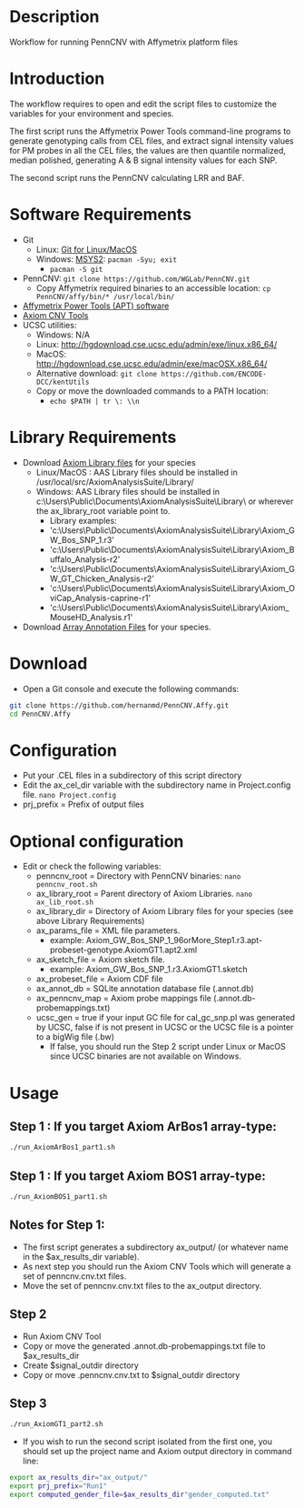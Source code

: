 # Description

Workflow for running PennCNV with Affymetrix platform files

# Introduction

The workflow requires to open and edit the script files to customize the variables for your environment and species.

The first script runs the Affymetrix Power Tools command-line programs to generate genotyping calls from CEL files, and extract signal intensity values for PM probes in all the CEL files, the values are then quantile normalized, median polished, generating A & B signal intensity values for each SNP.

The second script runs the PennCNV calculating LRR and BAF.

# Software Requirements

  - Git
    - Linux: [Git for Linux/MacOS](https://git-scm.com/book/en/v2/Getting-Started-Installing-Git)
    - Windows: [MSYS2](https://www.msys2.org/): `pacman -Syu; exit`
      - `pacman -S git`
  - PennCNV: `git clone https://github.com/WGLab/PennCNV.git`
    - Copy Affymetrix required binaries to an accessible location: `cp PennCNV/affy/bin/* /usr/local/bin/`
  - [Affymetrix Power Tools (APT) software](https://www.thermofisher.com/ar/es/home/life-science/microarray-analysis/microarray-analysis-partners-programs/affymetrix-developers-network/affymetrix-power-tools.html)
  - [Axiom CNV Tools](https://www.thermofisher.com/ar/en/home/life-science/microarray-analysis/microarray-analysis-instruments-software-services/microarray-analysis-software/axiom-cnv-summary-tools-software.html)
  - UCSC utilities:
    - Windows: N/A
    - Linux: http://hgdownload.cse.ucsc.edu/admin/exe/linux.x86_64/
    - MacOS: http://hgdownload.cse.ucsc.edu/admin/exe/macOSX.x86_64/
	- Alternative download: `git clone https://github.com/ENCODE-DCC/kentUtils`
	- Copy or move the downloaded commands to a PATH location:
	  - `echo $PATH | tr \: \\n`

# Library Requirements

  - Download [Axiom Library files](https://www.thermofisher.com/ar/es/home/life-science/microarray-analysis/microarray-data-analysis/genechip-array-library-files.html) for your species
    - Linux/MacOS : AAS Library files should be installed in /usr/local/src/AxiomAnalysisSuite/Library/
    - Windows: AAS Library files should be installed in c:\Users\Public\Documents\AxiomAnalysisSuite\Library\ or wherever the ax_library_root variable point to.
      - Library examples:
      - 'c:\Users\Public\Documents\AxiomAnalysisSuite\Library\Axiom_GW_Bos_SNP_1.r3'
      - 'c:\Users\Public\Documents\AxiomAnalysisSuite\Library\Axiom_Buffalo_Analysis-r2'
      - 'c:\Users\Public\Documents\AxiomAnalysisSuite\Library\Axiom_GW_GT_Chicken_Analysis-r2'
      - 'c:\Users\Public\Documents\AxiomAnalysisSuite\Library\Axiom_OviCap_Analysis-caprine-r1'
      - 'c:\Users\Public\Documents\AxiomAnalysisSuite\Library\Axiom_MouseHD_Analysis.r1'
  - Download [Array Annotation Files](https://www.thermofisher.com/ar/en/home/life-science/microarray-analysis/microarray-data-analysis/genechip-array-annotation-files.html) for your species.

# Download

  - Open a Git console and execute the following commands:

```bash
git clone https://github.com/hernanmd/PennCNV.Affy.git
cd PennCNV.Affy
```

# Configuration

  - Put your .CEL files in a subdirectory of this script directory
  - Edit the ax_cel_dir variable with the subdirectory name in Project.config file. ```nano Project.config```
  - prj_prefix = Prefix of output files

# Optional configuration

  - Edit or check the following variables:
    - penncnv_root = Directory with PennCNV binaries: ```nano penncnv_root.sh```
    - ax_library_root = Parent directory of Axiom Libraries. ```nano ax_lib_root.sh```
    - ax_library_dir = Directory of Axiom Library files for your species (see above Library Requirements)
    - ax_params_file = XML file parameters.
      - example: Axiom_GW_Bos_SNP_1_96orMore_Step1.r3.apt-probeset-genotype.AxiomGT1.apt2.xml
    - ax_sketch_file = Axiom sketch file.
      - example: Axiom_GW_Bos_SNP_1.r3.AxiomGT1.sketch
    - ax_probeset_file = Axiom CDF file
    - ax_annot_db = SQLite annotation database file (.annot.db)
    - ax_penncnv_map = Axiom probe mappings file (.annot.db-probemappings.txt)
	- ucsc_gen = true if your input GC file for cal_gc_snp.pl was generated by UCSC, false if is not present in UCSC or the UCSC file is a pointer to a bigWig file (.bw)
	  - If false, you should run the Step 2 script under Linux or MacOS since UCSC binaries are not available on Windows.

# Usage

## Step 1 : If you target Axiom ArBos1 array-type:

```bash
./run_AxiomArBos1_part1.sh
```

## Step 1 : If you target Axiom BOS1 array-type:

```bash
./run_AxiomBOS1_part1.sh
```

## Notes for Step 1:

  - The first script generates a subdirectory ax_output/ (or whatever name in the $ax_results_dir variable).
  - As next step you should run the Axiom CNV Tools which will generate a set of penncnv.cnv.txt files.
  - Move the set of penncnv.cnv.txt files to the ax_output directory.

## Step 2

  - Run Axiom CNV Tool
  - Copy or move the generated .annot.db-probemappings.txt file to $ax_results_dir
  - Create $signal_outdir directory
  - Copy or move .penncnv.cnv.txt to $signal_outdir directory

## Step 3

```bash
./run_AxiomGT1_part2.sh
```

  - If you wish to run the second script isolated from the first one, you should set up the project name and Axiom output directory in command line:

  ```bash
export ax_results_dir="ax_output/"
export prj_prefix="Run1"
export computed_gender_file=$ax_results_dir"gender_computed.txt"
```

